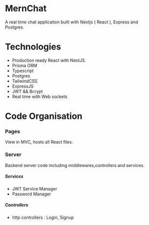 # MernChat

A real time chat application built with Nextjs ( React ), Express and Postgres.

# Technologies

- Production ready React with NextJS.
- Prisma ORM
- Typescript
- Postgres
- TailwindCSS
- ExpressJS
- JWT && Bcrypt
- Real time with Web sockets

# Code Organisation

### Pages

View in MVC, hosts all React files.

### Server

Backend server code including middlewares,controllers and services.

##### Services

- JWT Service Manager
- Password Manager

##### Controllers

- http controllers : Login, Signup
